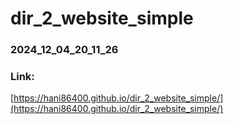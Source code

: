 # dir_2_website_simple
### 2024_12_04_20_11_26
### Link:

[https://hani86400.github.io/dir_2_website_simple/](https://hani86400.github.io/dir_2_website_simple/)
